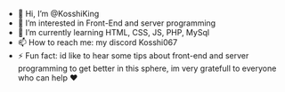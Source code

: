 - 👋 Hi, I’m @KosshiKing
- 👀 I’m interested in Front-End and server programming
- 🌱 I’m currently learning HTML, CSS, JS, PHP, MySql
- 📫 How to reach me: my discord Kosshi067
- ⚡ Fun fact: id like to hear some tips about front-end and server programming to get better in this sphere, im very gratefull to everyone who can help ♥

<!---
KosshiKing/KosshiKing is a ✨ special ✨ repository because its `README.md` (this file) appears on your GitHub profile.
You can click the Preview link to take a look at your changes.
--->
